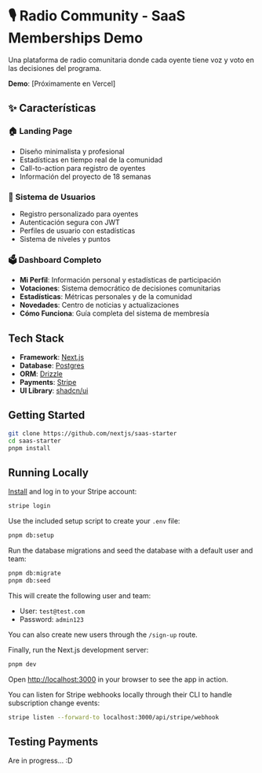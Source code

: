 # 🎙️ Radio Community - SaaS Memberships Demo

Una plataforma de radio comunitaria donde cada oyente tiene voz y voto en las decisiones del programa.

**Demo**: [Próximamente en Vercel]

## ✨ Características

### 🏠 Landing Page
- Diseño minimalista y profesional
- Estadísticas en tiempo real de la comunidad
- Call-to-action para registro de oyentes
- Información del proyecto de 18 semanas

### 👤 Sistema de Usuarios
- Registro personalizado para oyentes
- Autenticación segura con JWT
- Perfiles de usuario con estadísticas
- Sistema de niveles y puntos

### 🗳️ Dashboard Completo
- **Mi Perfil**: Información personal y estadísticas de participación
- **Votaciones**: Sistema democrático de decisiones comunitarias
- **Estadísticas**: Métricas personales y de la comunidad
- **Novedades**: Centro de noticias y actualizaciones
- **Cómo Funciona**: Guía completa del sistema de membresía

## Tech Stack

- **Framework**: [Next.js](https://nextjs.org/)
- **Database**: [Postgres](https://www.postgresql.org/)
- **ORM**: [Drizzle](https://orm.drizzle.team/)
- **Payments**: [Stripe](https://stripe.com/)
- **UI Library**: [shadcn/ui](https://ui.shadcn.com/)

## Getting Started

```bash
git clone https://github.com/nextjs/saas-starter
cd saas-starter
pnpm install
```

## Running Locally

[Install](https://docs.stripe.com/stripe-cli) and log in to your Stripe account:

```bash
stripe login
```

Use the included setup script to create your `.env` file:

```bash
pnpm db:setup
```

Run the database migrations and seed the database with a default user and team:

```bash
pnpm db:migrate
pnpm db:seed
```

This will create the following user and team:

- User: `test@test.com`
- Password: `admin123`

You can also create new users through the `/sign-up` route.

Finally, run the Next.js development server:

```bash
pnpm dev
```

Open [http://localhost:3000](http://localhost:3000) in your browser to see the app in action.

You can listen for Stripe webhooks locally through their CLI to handle subscription change events:

```bash
stripe listen --forward-to localhost:3000/api/stripe/webhook
```

## Testing Payments

Are in progress... :D




